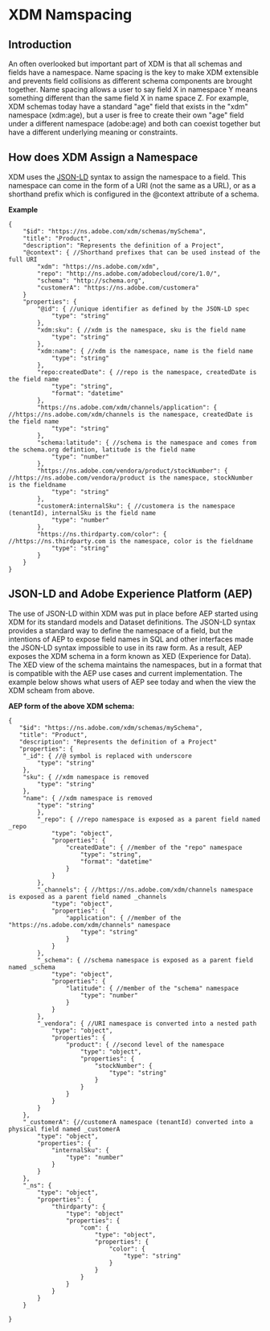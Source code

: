 
# XDM Namspacing

## Introduction

An often overlooked but important part of XDM is that all schemas and fields have a namespace.  Name spacing is the key to make XDM extensible and prevents field collisions as different schema components are brought together. Name spacing allows a user to say field X in namespace Y means something different than the same field X in name space Z. For example, XDM schemas today have a standard "age" field that exists in the "xdm" namespace (xdm:age), but a user is free to create their own "age" field under a different namespace (adobe:age) and both can coexist together but have a different underlying meaning or constraints. 

## How does XDM Assign a Namespace
XDM uses the [JSON-LD](https://json-ld.org/spec/latest/json-ld/) syntax to assign the namespace to a field. This namespace can come in the form of a URI (not the same as a URL), or as a shorthand prefix which is configured in the @context attribute of a schema. 

**Example**

    {
		"$id": "https://ns.adobe.com/xdm/schemas/mySchema",
		"title": "Product",
		"description": "Represents the definition of a Project",
		"@context": { //Shorthand prefixes that can be used instead of the full URI
			"xdm": "https://ns.adobe.com/xdm",
			"repo": "http://ns.adobe.com/adobecloud/core/1.0/",
			"schema": "http://schema.org",
			"customerA": "https://ns.adobe.com/customera"
		}
		"properties": {
			"@id": { //unique identifier as defined by the JSON-LD spec 
				"type": "string"
			},
			"xdm:sku": { //xdm is the namespace, sku is the field name
				"type": "string"
			},
			"xdm:name": { //xdm is the namespace, name is the field name
				"type": "string"
			},
			"repo:createdDate": { //repo is the namespace, createdDate is the field name
				"type": "string",
				"format": "datetime"
			},
			"https://ns.adobe.com/xdm/channels/application": { //https://ns.adobe.com/xdm/channels is the namespace, createdDate is the field name
				"type": "string"
			},
			"schema:latitude": { //schema is the namespace and comes from the schema.org defintion, latitude is the field name
				"type": "number"
			},
			"https://ns.adobe.com/vendora/product/stockNumber": { //https://ns.adobe.com/vendora/product is the namespace, stockNumber is the fieldname
				"type": "string"
			},
			"customerA:internalSku": { //customera is the namespace (tenantId), internalSku is the field name
				"type": "number"
			},
			"https://ns.thirdparty.com/color": { //https://ns.thirdparty.com is the namespace, color is the fieldname
				"type": "string"
			}
		}
	}


## JSON-LD and Adobe Experience Platform (AEP)
The use of JSON-LD within XDM was put in place before AEP started using XDM for its standard models and Dataset definitions. The JSON-LD syntax provides a standard way to define the namespace of a field, but the intentions of AEP to expose field names in SQL and other interfaces made the JSON-LD syntax impossible to use in its raw form. As a result, AEP exposes the XDM schema in a form known as XED (Experience for Data). The XED view of the schema maintains the namespaces, but in a format that is compatible with the AEP use cases and current implementation. The example below shows what users of AEP see today and when the view the XDM scheam from above. 

**AEP form of the above XDM schema:**

    {
	   "$id": "https://ns.adobe.com/xdm/schemas/mySchema",
	   "title": "Product",
	   "description": "Represents the definition of a Project"
	   "properties": {
	   	"_id": { //@ symbol is replaced with underscore
			"type": "string"
		},
		"sku": { //xdm namespace is removed
			"type": "string"
		},
		"name": { //xdm namespace is removed
			"type": "string"
	       	},
	       	"_repo": { //repo namespace is exposed as a parent field named _repo
		       	"type": "object",
		       	"properties": {
			       	"createdDate": { //member of the "repo" namespace
				       	"type": "string",
				       	"format": "datetime"
				    }
				}
	       	},
	       	"_channels": { //https://ns.adobe.com/xdm/channels namespace is exposed as a parent field named _channels
		       	"type": "object",
		       	"properties": {
			       	"application": { //member of the "https://ns.adobe.com/xdm/channels" namespace
				       	"type": "string"
				    }
				}
	       	},
	       	"_schema": { //schema namespace is exposed as a parent field named _schema
		       	"type": "object",
		       	"properties": {
			       	"latitude": { //member of the "schema" namespace
				       	"type": "number"
				    }
				}
	       	},
	       	"_vendora": { //URI namespace is converted into a nested path
		       	"type": "object",
		       	"properties": {
			       	"product": { //second level of the namespace
				       	"type": "object",
				       	"properties": {
					       	"stockNumber": {
						       	"type": "string"
						    }
						}
					}
				}
			}
		},
		"_customerA": {//customerA namespace (tenantId) converted into a physical field named _customerA
			"type": "object",
			"properties": {
				"internalSku": { 
					"type": "number"
				}
			}
		},
		"_ns": {
			"type": "object",
			"properties": {
				"thirdparty": { 
					"type": "object"
					"properties": {
						"com": {
							"type": "object",
							"properties": {
								"color": {
									"type": "string"
								}
							}
						}
					}
				}
			}
		}

	}

